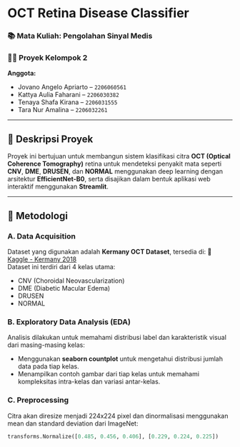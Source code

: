 #  OCT Retina Disease Classifier

### 📚 Mata Kuliah: Pengolahan Sinyal Medis  
### 👨‍💻 Proyek Kelompok 2  
**Anggota:**
- Jovano Angelo Apriarto – `2206060561`
- Kattya Aulia Faharani – `2206030382`
- Tenaya Shafa Kirana – `2206031555`
- Tara Nur Amalina – `2206032261`

---

## 📝 Deskripsi Proyek

Proyek ini bertujuan untuk membangun sistem klasifikasi citra **OCT (Optical Coherence Tomography)** retina untuk mendeteksi penyakit mata seperti **CNV**, **DME**, **DRUSEN**, dan **NORMAL** menggunakan deep learning dengan arsitektur **EfficientNet-B0**, serta disajikan dalam bentuk aplikasi web interaktif menggunakan **Streamlit**.

---

## 🧪 Metodologi

### A. Data Acquisition
Dataset yang digunakan adalah **Kermany OCT Dataset**, tersedia di:
🔗 [Kaggle - Kermany 2018](https://www.kaggle.com/datasets/paultimothymooney/kermany2018)  
Dataset ini terdiri dari 4 kelas utama:
- CNV (Choroidal Neovascularization)
- DME (Diabetic Macular Edema)
- DRUSEN
- NORMAL

### B. Exploratory Data Analysis (EDA)
Analisis dilakukan untuk memahami distribusi label dan karakteristik visual dari masing-masing kelas:
- Menggunakan **seaborn countplot** untuk mengetahui distribusi jumlah data pada tiap kelas.
- Menampilkan contoh gambar dari tiap kelas untuk memahami kompleksitas intra-kelas dan variasi antar-kelas.

### C. Preprocessing
Citra akan diresize menjadi 224x224 pixel dan dinormalisasi menggunakan mean dan standard deviation dari ImageNet:
```python
transforms.Normalize([0.485, 0.456, 0.406], [0.229, 0.224, 0.225])

